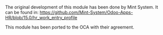 The original development of this module has been done by Mint System.
It can be found in: https://github.com/Mint-System/Odoo-Apps-HR/blob/15.0/hr_work_entry_profile

This module has been ported to the OCA with their agreement.
